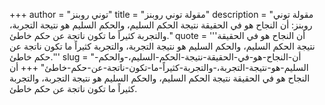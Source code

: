 +++
author = "توني روبنز"
title = "مقولة توني روبنز"
description = "مقولة توني روبنز: أن النجاح هو في الحقيقة نتيجة الحكم السليم، والحكم السليم هو نتيجة التجربة، والتجربة كثيراً ما تكون ناتجة عن حكم خاطئ."
quote = '''أن النجاح هو في الحقيقة نتيجة الحكم السليم، والحكم السليم هو نتيجة التجربة، والتجربة كثيراً ما تكون ناتجة عن حكم خاطئ.'''
slug = "أن-النجاح-هو-في-الحقيقة-نتيجة-الحكم-السليم،-والحكم-السليم-هو-نتيجة-التجربة،-والتجربة-كثيراً-ما-تكون-ناتجة-عن-حكم-خاطئ"
+++
أن النجاح هو في الحقيقة نتيجة الحكم السليم، والحكم السليم هو نتيجة التجربة، والتجربة كثيراً ما تكون ناتجة عن حكم خاطئ.
